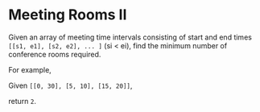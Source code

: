 Meeting Rooms II
================

Given an array of meeting time intervals consisting of start and end times `[[s1, e1], [s2, e2], ... ]` (si < ei), find the minimum number of conference rooms required.

For example,

Given `[[0, 30], [5, 10], [15, 20]]`,

return `2`.